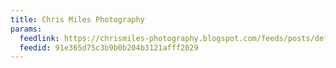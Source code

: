 ```yaml
---
title: Chris Miles Photography
params:
  feedlink: https://chrismiles-photography.blogspot.com/feeds/posts/default?alt=rss
  feedid: 91e365d75c3b9b0b204b3121afff2029
---
```

